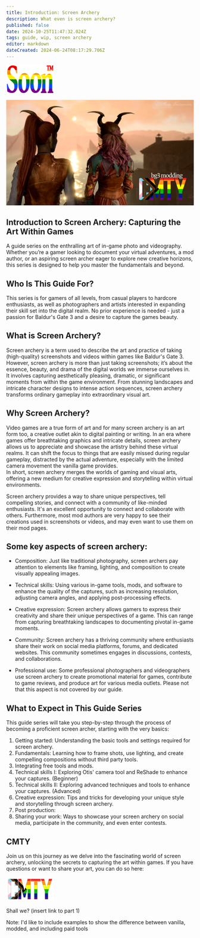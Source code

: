 ```yaml
---
title: Introduction: Screen Archery
description: What even is screen archery?
published: false
date: 2024-10-25T11:47:32.024Z
tags: guide, wip, screen archery
editor: markdown
dateCreated: 2024-06-24T08:17:29.706Z
---
```


![](/test/alithea/soon_tm.webp)

![alfira_and_lakrissa_cmty.webp](/test/alithea/alfira_and_lakrissa_cmty.webp)

## Introduction to Screen Archery: Capturing the Art Within Games

A guide series on the enthralling art of in-game photo and videography. Whether you’re a gamer looking to document your virtual adventures, a mod author, or an aspiring screen archer eager to explore new creative horizons, this series is designed to help you master the fundamentals and beyond.

## Who Is This Guide For?

This series is for gamers of all levels, from casual players to hardcore enthusiasts, as well as photographers and artists interested in expanding their skill set into the digital realm. No prior experience is needed - just a passion for Baldur's Gate 3 and a desire to capture the games beauty.

## What is Screen Archery?

Screen archery is a term used to describe the art and practice of taking (high-quality) screenshots and videos within games like Baldur's Gate 3. However, screen archery is more than just taking screenshots; it’s about the essence, beauty, and drama of the digital worlds we immerse ourselves in. It involves capturing aesthetically pleasing, dramatic, or significant moments from within the game environment. From stunning landscapes and intricate character designs to intense action sequences, screen archery transforms ordinary gameplay into extraordinary visual art.

## Why Screen Archery?

Video games are a true form of art and for many screen archery is an art form too, a creative outlet akin to digital painting or writing. In an era where games offer breathtaking graphics and intricate details, screen archery allows us to appreciate and showcase the artistry behind these virtual realms. It can shift the focus to things that are easily missed during regular gameplay, distracted by the actual adventure, especially with the limited camera movement the vanilla game provides.   
In short, screen archery merges the worlds of gaming and visual arts, offering a new medium for creative expression and storytelling within virtual environments.

Screen archery provides a way to share unique perspectives, tell compelling stories, and connect with a community of like-minded enthusiasts. It's an excellent opportunity to connect and collaborate with others. Furthermore, most mod authors are very happy to see their creations used in screenshots or videos, and may even want to use them on their mod pages.

## Some key aspects of screen archery:

- Composition: Just like traditional photography, screen archers pay attention to elements like framing, lighting, and composition to create visually appealing images.

- Technical skills: Using various in-game tools, mods, and software to enhance the quality of the captures, such as increasing resolution, adjusting camera angles, and applying post-processing effects.

- Creative expression: Screen archery allows gamers to express their creativity and share their unique perspectives of a game. This can range from capturing breathtaking landscapes to documenting pivotal in-game moments.

- Community: Screen archery has a thriving community where enthusiasts share their work on social media platforms, forums, and dedicated websites. This community sometimes engages in discussions, contests, and collaborations.

- Professional use: Some professional photographers and videographers use screen archery to create promotional material for games, contribute to game reviews, and produce art for various media outlets. Please not that this aspect is not covered by our guide. 

## What to Expect in This Guide Series

This guide series will take you step-by-step through the process of becoming a proficient screen archer, starting with the very basics:

1.  Getting started: Understanding the basic tools and settings required for screen archery.
2.  Fundamentals: Learning how to frame shots, use lighting, and create compelling compositions without third party tools.
3.  Integrating free tools and mods.
4.  Technical skills I: Exploring Otis' camera tool and ReShade to enhance your captures. (Beginner)
5.  Technical skills II: Exploring advanced techniques and tools to enhance your captures. (Advanced)
6.  Creative expression: Tips and tricks for developing your unique style and storytelling through screen archery.
7.  Post production:
8.  Sharing your work: Ways to showcase your screen archery on social media, participate in the community, and even enter contests.

## CMTY

Join us on this journey as we delve into the fascinating world of screen archery, unlocking the secrets to capturing the art within games. If you have questions or want to share your art, you can do so here:

![](/test/alithea/cmty_pride_logo.webp)

Shall we? (insert link to part 1)

Note: I'd like to include examples to show the difference between vanilla, modded, and including paid tools